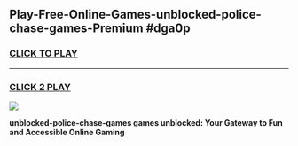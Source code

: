 
## Play-Free-Online-Games-unblocked-police-chase-games-Premium #dga0p
<h3>
<a href="https://premium.freeplayer.one?title=unblocked-police-chase-games&ref=8M">CLICK TO PLAY</a></h3>
<hr>

<h3>
<a href="https://premium.freeplayer.one?title=unblocked-police-chase-games&ref=8M">CLICK 2 PLAY</a>
  
</h3>

<a href="https://premium.freeplayer.one?title=unblocked-police-chase-games&ref=8M"><img src="https://clearcache.store/games.png"></a>


**unblocked-police-chase-games games unblocked: Your Gateway to Fun and Accessible Online Gaming**
